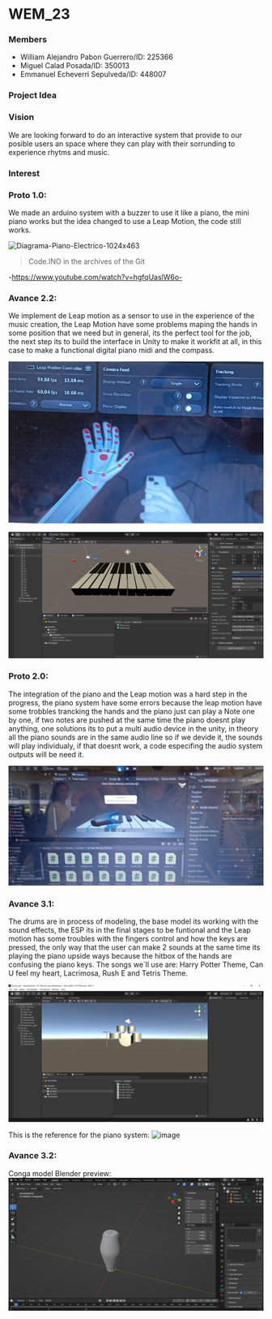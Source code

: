 # WEM_23

### Members 

* William Alejandro Pabon Guerrero/ID: 225366
* Miguel Calad Posada/ID: 350013               
* Emmanuel Echeverri Sepulveda/ID: 448007 


### Project Idea




### Vision

We are looking forward to do an interactive system that provide to our posible users an space where they can play with their sorrunding to experience rhytms and music.


### Interest




### Proto 1.0: 
We made an arduino system with a buzzer to use it like a piano, the mini piano works but the idea changed to use a Leap Motion, the code still works.

![Diagrama-Piano-Electrico-1024x463](https://user-images.githubusercontent.com/84156615/217916693-bf6f049f-c5fc-4a95-85df-6d70629816f7.png)
>Code.INO in the archives of the Git

-https://www.youtube.com/watch?v=hgfqUaslW6o-

### Avance 2.2:
We implement de Leap motion as a sensor to use in the experience of the music creation, the Leap Motion have some problems maping the hands in some position that we need but in general, its the perfect tool for the job, the next step its to build the interface in Unity to make it workfit at all, in this case to make a functional digital piano midi and the compass.

![image](https://github.com/Mycaeli/WEM_23/blob/main/Process/Leap%20Motion_test.png)

![image](https://github.com/Mycaeli/WEM_23/blob/main/Process/Piano_test1.png)

### Proto 2.0:
The integration of the piano and the Leap motion was a hard step in the progress, the piano system have some errors because the leap motion have some trobbles trancking the hands and the piano just can play a Note one by one, if two notes are pushed at the same time the piano doesnt play anything, one solutions its to put a multi audio device in the unity, in theory all the piano sounds are in the same audio line so if we devide it, the sounds will play individualy, if that doesnt work, a code especifing the audio system outputs will be need it.

![image](https://github.com/Mycaeli/WEM_23/blob/main/Process/Leap%20Motion_test%20on%20piano.png)

### Avance 3.1:
The drums are in process of modeling, the base model its working with the sound effects, the ESP its in the final stages to be funtional and the Leap motion has some troubles with the fingers control and how the keys are pressed, the only way that the user can make 2 sounds at the same time its playing the piano upside ways because the hitbox of the hands are confusing the piano keys. The songs we´ll use are: Harry Potter Theme, Can U feel my heart, Lacrimosa, Rush E and Tetris Theme.

![image](https://github.com/Mycaeli/WEM_23/blob/main/Process/Drums_test1.png)

This is the reference for the piano system:
![image](https://user-images.githubusercontent.com/84156615/222506743-f4e86872-7ddd-40b1-96f2-1bb83fa07c9c.png)

### Avance 3.2:
Conga model Blender preview:
![image](https://github.com/Mycaeli/WEM_23/blob/main/Process/Conga%20Model.png)

